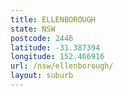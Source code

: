 ```yaml
---
title: ELLENBOROUGH
state: NSW
postcode: 2446
latitude: -31.387394
longitude: 152.466916
url: /nsw/ellenborough/
layout: suburb
---
```

